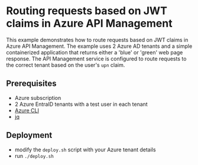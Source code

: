 # Routing requests based on JWT claims in Azure API Management

This example demonstrates how to route requests based on JWT claims in Azure API Management. The example uses 2 Azure AD tenants and a simple containerized application that returns either a 'blue' or 'green' web page response. The API Management service is configured to route requests to the correct tenant based on the user's `upn` claim.

## Prerequisites

- Azure subscription
- 2 Azure EntraID tenants with a test user in each tenant
- [Azure CLI](https://docs.microsoft.com/en-us/cli/azure/install-azure-cli)
- [jq](https://stedolan.github.io/jq/)

## Deployment

- modify the `deploy.sh` script with your Azure tenant details
- run `./deploy.sh`
